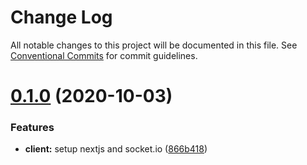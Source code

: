 # Change Log

All notable changes to this project will be documented in this file.
See [Conventional Commits](https://conventionalcommits.org) for commit guidelines.

# [0.1.0](https://github.com/benbousquet/bzc/compare/v0.0.1...v0.1.0) (2020-10-03)


### Features

* **client:** setup nextjs and socket.io ([866b418](https://github.com/benbousquet/bzc/commit/866b418b2bc1209df574d081c23f939f5dc1d3ee))

